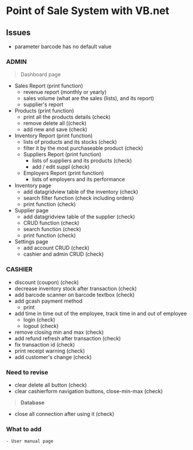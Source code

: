 # Point of Sale System with VB.net

## Issues 
- parameter barcode has no default value 


### ADMIN
> Dashboard page
- Sales Report (print function)
	- revenue report (monthly or yearly)
	- sales volume (what are the sales (lists), and its report)
	- supplier's report
- Products (print function)
	- print all the products details (check)
	- remove delete all ((check)
	- add new and save (check)
- Inventory Report (print function)
	- lists of products and its stocks (check)
	- filter it by the most purchaseable product (check)
	- Suppliers Report (print function)
		- lists of suppliers and its products (check)
		- add / edit suppl (check)
	- Employers Report (print function)
		- lists of employers and its performance
- Inventory page
	- add datagridview table of the inventory (check)
	- search filter function (check including orders)
	- print function (check)
- Supplier page
	- add datagridview table of the supplier (check)
	- CRUD function (check)
	- search function (check)
	- print function (check)
- Settings page
	- add account CRUD (check)
	- cashier and admin CRUD (check)

### CASHIER
- discount (coupon) (check)
- decrease inventory stock after transaction (check)
- add barcode scanner on barcode textbox (check)
- add gcash payment method
	- print
- add time in time out of the employee, track time in and out of employee
	- login (check)
	- logout (check)
- remove closing min and max (check)
- add refund refresh after transaction  (check)
- fix transaction id (check)
- print receipt warning (check)
- add customer's change (check)

### Need to revise
- clear delete all button (check)
- clear cashierform navigation buttons, close-min-max (check)

> **Database**
- close all connection after using it (check)

### What to add
	- User manual page
